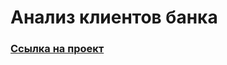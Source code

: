 # Анализ клиентов банка

### [Ссылка на проект](https://github.com/postvlone/practice_bank/tree/main/PY_13_Визуализация%20данных)